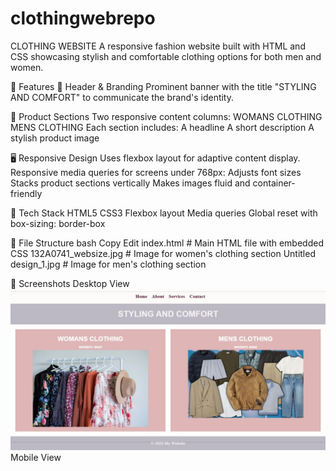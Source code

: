 # clothingwebrepo
CLOTHING WEBSITE
A responsive fashion website built with HTML and CSS showcasing stylish and comfortable clothing options for both men and women.

📌 Features
🧥 Header & Branding
Prominent banner with the title "STYLING AND COMFORT" to communicate the brand's identity.

👚 Product Sections
Two responsive content columns:
WOMANS CLOTHING
MENS CLOTHING
Each section includes:
A headline
A short description
A stylish product image

🖥️ Responsive Design
Uses flexbox layout for adaptive content display.
Responsive media queries for screens under 768px:
Adjusts font sizes
Stacks product sections vertically
Makes images fluid and container-friendly

🧰 Tech Stack
HTML5
CSS3
Flexbox layout
Media queries
Global reset with box-sizing: border-box

📁 File Structure
bash
Copy
Edit
index.html         # Main HTML file with embedded CSS
132A0741_websize.jpg    # Image for women's clothing section
Untitled design_1.jpg   # Image for men's clothing section

📸 Screenshots
Desktop View ![image alt](https://github.com/Pratiksha-Rawat29/clothingwebrepo/blob/main/Screenshot_30-5-2025_185016_127.0.0.1.jpeg?raw=true)
Mobile View
	
